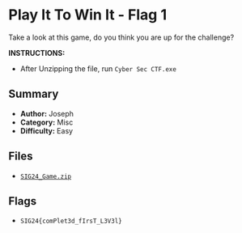 # Play It To Win It - Flag 1

Take a look at this game, do you think you are up for the challenge?

**INSTRUCTIONS:**
- After Unzipping the file, run `Cyber Sec CTF.exe`

## Summary
- **Author:** Joseph
- **Category:** Misc
- **Difficulty:** Easy

## Files
- [`SIG24_Game.zip`](./dist/SIG24_Game.zip)

## Flags
- `SIG24{comPlet3d_fIrsT_L3V3l}`
